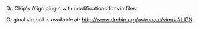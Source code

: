Dr. Chip's Align plugin with modifications for vimfiles.

Original vimball is available at: <http://www.drchip.org/astronaut/vim/#ALIGN>
